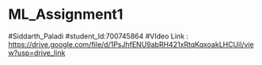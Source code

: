 # ML_Assignment1
#Siddarth_Paladi
#student_Id:700745864
#VIdeo Link : https://drive.google.com/file/d/1PsJhfENU9abRH421xRtqKqxoakLHCUil/view?usp=drive_link
